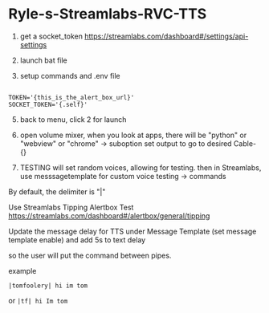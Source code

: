 # Ryle-s-Streamlabs-RVC-TTS

1) get a socket_token
https://streamlabs.com/dashboard#/settings/api-settings
2)  launch bat file

3) setup commands and .env file
```env

TOKEN='{this_is_the_alert_box_url}'
SOCKET_TOKEN='{.self}'
```
5) back to menu, click 2 for launch

6) open volume mixer, when you look at apps, there will be "python" or "webview" or "chrome" -> suboption 
set output to go to desired Cable-{}

7) TESTING will set random voices, allowing for testing. then in Streamlabs, use messsagetemplate for custom voice testing -> commands

By default, the delimiter is "|"

Use Streamlabs Tipping Alertbox Test https://streamlabs.com/dashboard#/alertbox/general/tipping

Update the message delay for TTS under Message Template (set message template enable) and add 5s to text delay

so the user will put the command between pipes. 

example

```|tomfoolery| hi im tom```

or
```|tf| hi Im tom```
